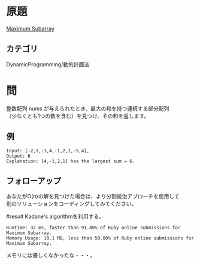 # 原題
[Maximum Subarray](https://leetcode.com/problems/maximum-subarray/)
## カテゴリ
DynamicProgramming/動的計画法

# 問
整数配列 nums が与えられたとき、最大の和を持つ連続する部分配列  
（少なくとも1つの数を含む）を見つけ、その和を返します。

## 例
```
Input: [-2,1,-3,4,-1,2,1,-5,4],
Output: 6
Explanation: [4,-1,2,1] has the largest sum = 6.
```
## フォローアップ
あなたがO(n)の解を見つけた場合は、より分割統治アプローチを使用して  
別のソリューションをコーディングしてみてください。

#result 
Kadane's algorithmを利用する。
```
Runtime: 32 ms, faster than 91.49% of Ruby online submissions for Maximum Subarray.
Memory Usage: 10.1 MB, less than 50.00% of Ruby online submissions for Maximum Subarray.
```
メモリには優しくなかったな・・・。
